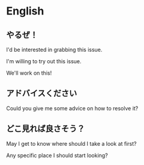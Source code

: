 # English

## やるぜ！

I'd be interested in grabbing this issue.

I'm willing to try out this issue.

We'll work on this!

## アドバイスください

Could you give me some advice on how to resolve it?

## どこ見れば良さそう？

May I get to know where should I take a look at first?

Any specific place I should start looking?
